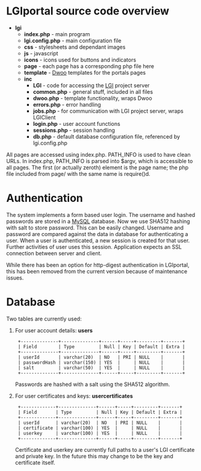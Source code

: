 LGIportal source code overview
==============================

* **lgi**
  * **index.php** - main program
  * **lgi.config.php** - main configuration file
  * **css** - stylesheets and dependant images
  * **js** - javascript
  * **icons** - icons used for buttons and indicators
  * **page** - each page has a corresponding php file here
  * **template** - [Dwoo][] templates for the portals pages
  * **inc** 
     * **LGI** - code for accessing the [LGI][] project server
     * **common.php** - general stuff, included in all files
     * **dwoo.php** - template functionality, wraps Dwoo
     * **errors.php** - error handling
     * **jobs.php** - for communication with LGI project server, wraps LGIClient
     * **login.php** - user account functions
     * **sessions.php** - session handling
     * **db.php** - default database configuration file, referenced by
                    lgi.config.php

All pages are accessed using index.php. PATH\_INFO is used to have clean URLs. In
index.php, PATH\_INFO is parsed into $argv, which is accessible to all pages. The
first (or actually zeroth) element is the page name; the php file included from
page/ with the same name is require()d.


Authentication
==============

The system implements a form based user login. The username and hashed
passwords are stored in a [MySQL][] database. Now we use SHA512 hashing with
salt to store password. This can be easily changed. Username and password are
compared against the data in database for authenticating a user. When a user is
authenticated, a new session is created for that user. Further activities of
user uses this session. Application expects an SSL connection between server
and client.

While there has been an option for http-digest authentication in LGIportal,
this has been removed from the current version because of maintenance issues.


Database
========

Two tables are currently used:

1. For user account details: **users**

        +--------------+--------------+------+-----+---------+-------+
        | Field        | Type         | Null | Key | Default | Extra |
        +--------------+--------------+------+-----+---------+-------+
        | userId       | varchar(20)  | NO   | PRI | NULL    |       | 
        | passwordHash | varchar(150) | YES  |     | NULL    |       | 
        | salt         | varchar(50)  | YES  |     | NULL    |       | 
        +--------------+--------------+------+-----+---------+-------+
   Passwords are hashed with a salt using the SHA512 algorithm.
     

2. For user certificates and keys: **usercertificates**

        +-------------+--------------+------+-----+---------+-------+
        | Field       | Type         | Null | Key | Default | Extra |
        +-------------+--------------+------+-----+---------+-------+
        | userId      | varchar(20)  | NO   | PRI | NULL    |       | 
        | certificate | varchar(100) | YES  |     | NULL    |       | 
        | userkey     | varchar(100) | YES  |     | NULL    |       | 
        +-------------+--------------+------+-----+---------+-------+
   Certificate and userkey are currently full paths to a user's LGI
   certificate and private key. In the future this may change to be
   the key and certificate itself.


[Dwoo]: http://www.dwoo.org/
[MySQL]: http://www.mysql.org/
[LGI]: http://gliteui.wks.gorlaeus.net/LGI/

